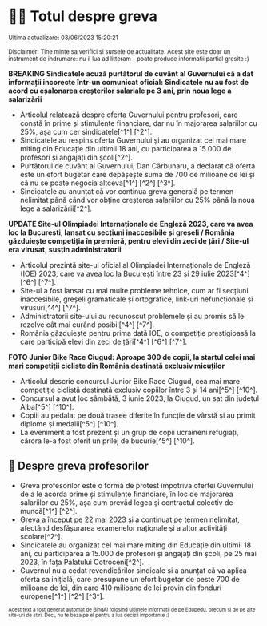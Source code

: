 # 👩‍🏫 Totul despre greva
<sub>Ultima actualizare: 03/06/2023 15:20:21</sub>

<sub>Disclaimer: Tine minte sa verifici si sursele de actualitate. Acest site este doar un instrument de indrumare: nu il lua ad litteram - poate produce informatii partial gresite :)</sub>

**BREAKING Sindicatele acuză purtătorul de cuvânt al Guvernului că a dat informații incorecte într-un comunicat oficial: Sindicatele nu au fost de acord cu eșalonarea creșterilor salariale pe 3 ani, prin noua lege a salarizării**

- Articolul relatează despre oferta Guvernului pentru profesori, care constă în prime și stimulente financiare, dar nu în majorarea salariilor cu 25%, așa cum cer sindicatele[^1^] [^2^].
- Sindicatele au respins oferta Guvernului și au organizat cel mai mare miting din Educație din ultimii 18 ani, cu participarea a 15.000 de profesori și angajați din școli[^2^].
- Purtătorul de cuvânt al Guvernului, Dan Cărbunaru, a declarat că oferta este un efort bugetar care depășește suma de 700 de milioane de lei și că nu se poate negocia altceva[^1^] [^2^] [^3^].
- Sindicatele au anunțat că vor continua greva generală pe termen nelimitat până când vor obține creșterea salariilor cu 25% până la noua lege a salarizării[^2^].

**UPDATE Site-ul Olimpiadei Internaționale de Engleză 2023, care va avea loc la București, lansat cu secțiuni inaccesibile și greșeli / România găzduiește competiția în premieră, pentru elevi din zeci de țări / Site-ul era virusat, susțin administratorii**

- Articolul prezintă site-ul oficial al Olimpiadei Internaționale de Engleză (IOE) 2023, care va avea loc la București între 23 și 29 iulie 2023[^4^] [^6^] [^7^].
- Site-ul a fost lansat cu mai multe probleme tehnice, cum ar fi secțiuni inaccesibile, greșeli gramaticale și ortografice, link-uri nefuncționale și virusuri[^4^] [^7^].
- Administratorii site-ului au recunoscut problemele și au promis să le rezolve cât mai curând posibil[^4^] [^7^].
- România găzduiește pentru prima dată IOE, o competiție prestigioasă la care participă elevi din zeci de țări[^4^] [^6^] [^7^].

**FOTO Junior Bike Race Ciugud: Aproape 300 de copii, la startul celei mai mari competiții cicliste din România destinată exclusiv micuților**

- Articolul descrie concursul Junior Bike Race Ciugud, cea mai mare competiție ciclistă destinată exclusiv copiilor între 3 și 14 ani[^5^] [^10^].
- Concursul a avut loc sâmbătă, 3 iunie 2023, la Ciugud, un sat din județul Alba[^5^] [^10^].
- Copiii au pedalat pe două trasee diferite în funcție de vârstă și au primit diplome și medalii[^5^] [^10^].
- La eveniment a fost prezent și un grup de copii ucraineni refugiați, cărora le-a fost oferit un prilej de bucurie[^5^] [^10^].

## 🏫 Despre greva profesorilor

- Greva profesorilor este o formă de protest împotriva ofertei Guvernului de a le acorda prime și stimulente financiare, în loc de majorarea salariilor cu 25%, așa cum prevăd legea și contractul colectiv de muncă[^1^] [^2^].
- Greva a început pe 22 mai 2023 și a continuat pe termen nelimitat, afectând desfășurarea examenelor naționale și a altor activități școlare[^2^].
- Sindicatele au organizat cel mai mare miting din Educație din ultimii 18 ani, cu participarea a 15.000 de profesori și angajați din școli, pe 25 mai 2023, în fața Palatului Cotroceni[^2^].
- Guvernul nu a cedat revendicărilor sindicale și a anunțat că va aplica oferta sa inițială, care presupune un efort bugetar de peste 700 de milioane de lei, din care 410 milioane de lei provin din fonduri europene[^1^] [^2^] [^3^].


<sub><sub>Acest text a fost generat automat de BingAI folosind ultimele informatii de pe Edupedu, precum si de pe alte site-uri de stiri. Deci, nu te baza pe el pentru a lua decizii importante :)</sub></sub>
